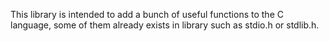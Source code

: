 This library is intended to add a bunch of useful functions to the C language, some of them already exists in library such as stdio.h or stdlib.h.
